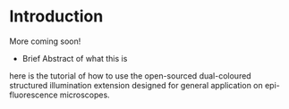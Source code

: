 # Introduction

More coming soon!

- Brief Abstract of what this is

here is the tutorial of how to use the open-sourced dual-coloured structured illumination extension designed for general application on epi-fluorescence microscopes.



